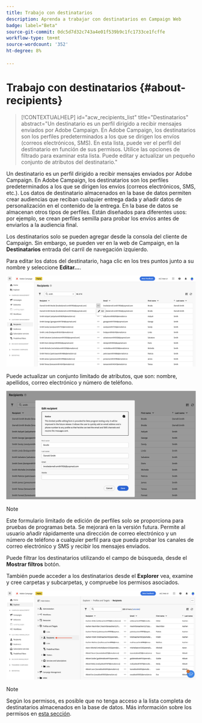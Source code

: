 ```yaml
---
title: Trabajo con destinatarios
description: Aprenda a trabajar con destinatarios en Campaign Web
badge: label="Beta"
source-git-commit: 0dc5d7d32c743a4e01f539b9c1fc1733ce1fcffe
workflow-type: tm+mt
source-wordcount: '352'
ht-degree: 8%

---
```



# Trabajo con destinatarios {#about-recipients}

>[!CONTEXTUALHELP]
>id="acw_recipients_list"
>title="Destinatarios"
>abstract="Un destinatario es un perfil dirigido a recibir mensajes enviados por Adobe Campaign. En Adobe Campaign, los destinatarios son los perfiles predeterminados a los que se dirigen los envíos (correos electrónicos, SMS). En esta lista, puede ver el perfil del destinatario en función de sus permisos. Utilice las opciones de filtrado para examinar esta lista. Puede editar y actualizar un pequeño conjunto de atributos del destinatario."

Un destinatario es un perfil dirigido a recibir mensajes enviados por Adobe Campaign. En Adobe Campaign, los destinatarios son los perfiles predeterminados a los que se dirigen los envíos (correos electrónicos, SMS, etc.). Los datos de destinatario almacenados en la base de datos permiten crear audiencias que reciban cualquier entrega dada y añadir datos de personalización en el contenido de la entrega. En la base de datos se almacenan otros tipos de perfiles. Están diseñados para diferentes usos: por ejemplo, se crean perfiles semilla para probar los envíos antes de enviarlos a la audiencia final.

Los destinatarios solo se pueden agregar desde la consola del cliente de Campaign. Sin embargo, se pueden ver en la web de Campaign, en la **Destinatarios** entrada del carril de navegación izquierdo.

Para editar los datos del destinatario, haga clic en los tres puntos junto a su nombre y seleccione **Editar...**.

![Edición de un perfil de destinatario](assets/recipient-edit.png)

Puede actualizar un conjunto limitado de atributos, que son: nombre, apellidos, correo electrónico y número de teléfono.

![Actualización de un perfil de destinatario](assets/recipient-update.png)

>[!NOTE]
>
>Este formulario limitado de edición de perfiles solo se proporciona para pruebas de programas beta. Se mejorará en la versión futura. Permite al usuario añadir rápidamente una dirección de correo electrónico y un número de teléfono a cualquier perfil para que pueda probar los canales de correo electrónico y SMS y recibir los mensajes enviados.

Puede filtrar los destinatarios utilizando el campo de búsqueda, desde el **Mostrar filtros** botón.

También puede acceder a los destinatarios desde el **Explorer** vea, examine y cree carpetas y subcarpetas, y compruebe los permisos asociados.

![Lista de destinatarios de la vista del explorador](assets/recipients-from-explorer.png)

>[!NOTE]
>
>Según los permisos, es posible que no tenga acceso a la lista completa de destinatarios almacenados en la base de datos. Más información sobre los permisos en [esta sección](../get-started/permissions.md).

